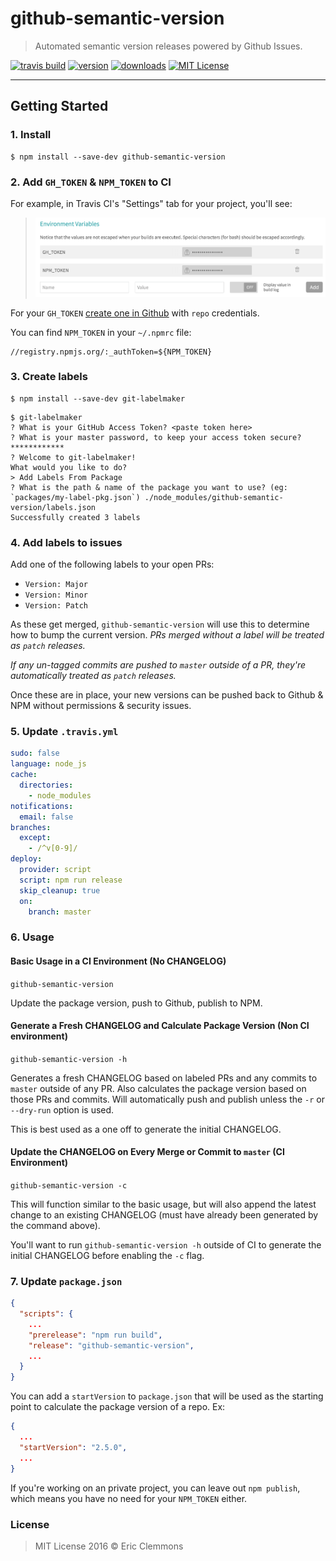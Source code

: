 # github-semantic-version

> Automated semantic version releases powered by Github Issues.

[![travis build](https://img.shields.io/travis/ericclemmons/github-semantic-version.svg)](https://travis-ci.org/ericclemmons/github-semantic-version)
[![version](https://img.shields.io/npm/v/github-semantic-version.svg)](http://npm.im/github-semantic-version)
[![downloads](https://img.shields.io/npm/dm/github-semantic-version.svg)](http://npm-stat.com/charts.html?package=github-semantic-version)
[![MIT License](https://img.shields.io/npm/l/github-semantic-version.svg)](http://opensource.org/licenses/MIT)

- - -

## Getting Started

### 1. Install

```shell
$ npm install --save-dev github-semantic-version
```

### 2. Add `GH_TOKEN` & `NPM_TOKEN` to CI

For example, in Travis CI's "Settings" tab for your project, you'll see:
> ![tokens](tokens.png)

For your `GH_TOKEN` [create one in Github](https://github.com/settings/tokens)
with `repo` credentials.

You can find `NPM_TOKEN` in your `~/.npmrc` file:

```
//registry.npmjs.org/:_authToken=${NPM_TOKEN}
```


### 3. Create labels

```shell
$ npm install --save-dev git-labelmaker
```

```shell
$ git-labelmaker
? What is your GitHub Access Token? <paste token here>
? What is your master password, to keep your access token secure? ************
? Welcome to git-labelmaker!
What would you like to do?
> Add Labels From Package
? What is the path & name of the package you want to use? (eg: `packages/my-label-pkg.json`) ./node_modules/github-semantic-version/labels.json
Successfully created 3 labels
```

### 4. Add labels to issues

Add one of the following labels to your open PRs:

- `Version: Major`
- `Version: Minor`
- `Version: Patch`

As these get merged, `github-semantic-version` will use this to determine
how to bump the current version. _PRs merged without a label will be treated
as `patch` releases._

_If any un-tagged commits are pushed to `master` outside of a PR, they're
automatically treated as `patch` releases._

Once these are in place, your new versions can be pushed back to Github & NPM
without permissions & security issues.

### 5. Update `.travis.yml`

```yaml
sudo: false
language: node_js
cache:
  directories:
    - node_modules
notifications:
  email: false
branches:
  except:
    - /^v[0-9]/
deploy:
  provider: script
  script: npm run release
  skip_cleanup: true
  on:
    branch: master
```

### 6. Usage

#### Basic Usage in a CI Environment (No CHANGELOG)

`github-semantic-version`

Update the package version, push to Github, publish to NPM.

#### Generate a Fresh CHANGELOG and Calculate Package Version (Non CI environment)

`github-semantic-version -h`

Generates a fresh CHANGELOG based on labeled PRs and any commits to `master` outside
of any PR. Also calculates the package version based on those PRs and commits. Will automatically
push and publish unless the `-r` or `--dry-run` option is used.

This is best used as a one off to generate the initial CHANGELOG.

#### Update the CHANGELOG on Every Merge or Commit to `master` (CI Environment)

`github-semantic-version -c`

This will function similar to the basic usage, but will also append the latest change to an
existing CHANGELOG (must have already been generated by the command above).

You'll want to run `github-semantic-version -h` outside of CI to generate the initial CHANGELOG
before enabling the `-c` flag.

### 7. Update `package.json`

```json
{
  "scripts": {
    ...
    "prerelease": "npm run build",
    "release": "github-semantic-version",
    ...
  }
}
```

You can add a `startVersion` to `package.json` that will be used as the starting point to
calculate the package version of a repo. Ex:

```json
{
  ...
  "startVersion": "2.5.0",
  ...
}
```

If you're working on an private project, you can leave out `npm publish`, which
means you have no need for your `NPM_TOKEN` either.


### License

> MIT License 2016 © Eric Clemmons

